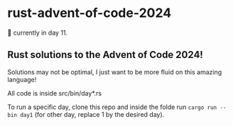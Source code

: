 # rust-advent-of-code-2024
🚧 currently in day 11.

## Rust solutions to the Advent of Code 2024! 
Solutions may not be optimal, I just want to be more fluid on this amazing language!

All code is inside src/bin/day*.rs

To run a specific day, clone this repo and inside the folde run ```cargo run --bin day1``` (for other day, replace 1 by the desired day).
